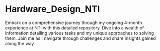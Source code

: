 # Hardware_Design_NTI
Embark on a comprehensive journey through my ongoing 4-month experience at NTI with this detailed repository. Dive into a wealth of information detailing various tasks and my unique approaches to solving them. Join me as I navigate through challenges and share insights gained along the way.
